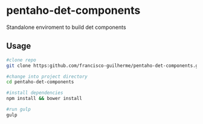 # pentaho-det-components
Standalone enviroment to build det components

## Usage
```bash
#clone repo
git clone https:github.com/francisco-guilherme/pentaho-det-components.git

#change into project directory
cd pentaho-det-components

#install dependencies
npm install && bower install

#run gulp
gulp
```
